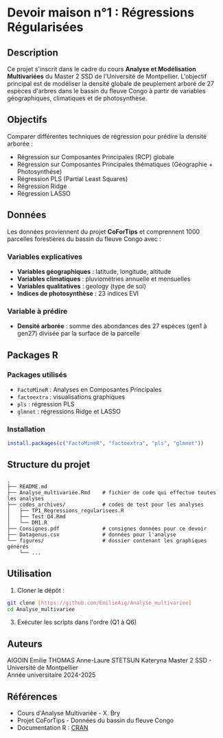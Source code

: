 # Devoir maison n°1 : Régressions Régularisées

## Description

Ce projet s'inscrit dans le cadre du cours **Analyse et Modélisation Multivariées** du Master 2 SSD de l'Université de Montpellier. L'objectif principal est de modéliser la densité globale de peuplement arboré de 27 espèces d'arbres dans le bassin du fleuve Congo à partir de variables géographiques, climatiques et de photosynthèse.

## Objectifs

Comparer différentes techniques de régression pour prédire la densité arborée :
- Régression sur Composantes Principales (RCP) globale
- Régression sur Composantes Principales thématiques (Géographie + Photosynthèse)
- Régression PLS (Partial Least Squares)
- Régression Ridge
- Régression LASSO

## Données

Les données proviennent du projet **CoForTips** et comprennent 1000 parcelles forestières du bassin du fleuve Congo avec :

### Variables explicatives
- **Variables géographiques** : latitude, longitude, altitude
- **Variables climatiques** : pluviométries annuelle et mensuelles
- **Variables qualitatives** : geology (type de sol)
- **Indices de photosynthèse** : 23 indices EVI

### Variable à prédire
- **Densité arborée** : somme des abondances des 27 espèces (gen1 à gen27) divisée par la surface de la parcelle

## Packages R

### Packages utilisés
- `FactoMineR` : Analyses en Composantes Principales
- `factoextra` : visualisations graphiques
- `pls` : régression PLS
- `glmnet` : régressions Ridge et LASSO

### Installation
```r
install.packages(c("FactoMineR", "factoextra", "pls", "glmnet"))
```

## Structure du projet

```
.
├── README.md
├── Analyse_multivariée.Rmd    # fichier de code qui effectue toutes les analyses
├── codes_archives/            # codes de test pour les analyses
│   ├── TP1_Regressions_regularisees.R
│   ├── Test Q4.Rmd
│   └── DM1.R  
├── Consignes.pdf              # consignes données pour ce devoir
├── Datagenus.csv              # données pour l'analyse                
└── figures/                   # dossier contenant les graphiques générés
    └── ...
```

## Utilisation

1. Cloner le dépôt :
```bash
git clone [https://github.com/EmilieAig/Analyse_multivariee]
cd Analyse_multivariee
```

3. Exécuter les scripts dans l'ordre (Q1 à Q6)

## Auteurs

AIGOIN Emilie
THOMAS Anne-Laure
STETSUN Kateryna
Master 2 SSD - Université de Montpellier  
Année universitaire 2024-2025

## Références

- Cours d'Analyse Multivariée - X. Bry
- Projet CoForTips - Données du bassin du fleuve Congo
- Documentation R : [CRAN](https://cran.r-project.org/)

